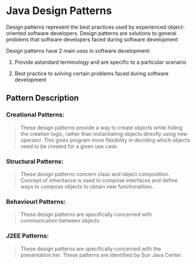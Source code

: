 # Java Design Patterns 

Design patterns represent the best practices used by experienced object-oriented software developers. Design patterns are solutions to general problems that software developers faced during software development

Design patterns have 2 main uses in software development:

1.	Provide astandard terminology and are specific to a particular scenario

2.	Best practice to solving certain problems faced during software development


## Pattern Description

### Creational Patterns:
>These design patterns provide a way to create objects while hiding the creation logic, rather than instantiating objects directly using new operator. This gives program more flexibility in deciding which objects need to be created for a given use case.

### Structural Patterns:
>These design patterns concern class and object composition. Concept of inheritance is used to compose interfaces and define ways to compose objects to obtain new functionalities.  

###	Behaviourl Patterns:
>These design patterns are specifically concerned with communication between objects

### J2EE Patterns:
>These design patterns are specifically concerned with the presentation tier. These patterns are identified by Sun Java Center.